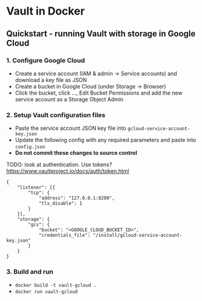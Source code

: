 # Vault in Docker

## Quickstart - running Vault with storage in Google Cloud

### 1. Configure Google Cloud

 - Create a service account (IAM & admin -> Service accounts) and download a key file as JSON
 - Create a bucket in Google Cloud (under Storage -> Browser)
 - Click the bucket, click ..., Edit Bucket Permissions and add the new service account as a Storage Object Admin 

### 2. Setup Vault configuration files

 - Paste the service account JSON key file into `gcloud-service-account-key.json`
 - Update the following config with any required parameters and paste into `config.json`
 - **Do not commit these changes to source control**

TODO: look at authentication. Use tokens? https://www.vaultproject.io/docs/auth/token.html

```
{
    "listener": [{
		"tcp": {
			"address": "127.0.0.1:8200",
            "tls_disable": 1
		}
	}],
    "storage": {
        "gcs": {
            "bucket": "<GOOGLE_CLOUD_BUCKET_ID>",
            "credentials_file": "/install/gcloud-service-account-key.json"
        }
    } 
}
```

### 3. Build and run

 - `docker build -t vault-gcloud .`
 - `docker run vault-gcloud`